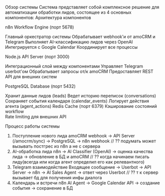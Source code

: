 Обзор системы
Система представляет собой комплексное решение для автоматизации обработки лидов, состоящее из 4 основных компонентов:
Архитектура компонентов

n8n Workflow Engine (порт 5678)

Главный оркестратор системы
Обрабатывает webhook'и от amoCRM и Telegram
Выполняет AI-классификацию лидов через OpenAI
Интегрируется с Google Calendar
Координирует все процессы


Node.js API Server (порт 3000)

Интеграционный слой между компонентами
Управляет Telegram userbot'ом
Обрабатывает запросы от/к amoCRM
Предоставляет REST API для внешних систем


PostgreSQL Database (порт 5432)

Хранит данные лидов (leads)
Ведет историю переписок (conversations)
Сохраняет события календаря (calendar_events)
Логирует действия агента (agent_actions)
Redis Cache (порт 6379)
Кэширование состояний workflow  
Rate limiting для внешних API



Процесс работы системы
1. Поступление нового лида
amoCRM webhook → API Server (/amocrm/sync) → PostgreSQL → n8n webhook   // ?? подумать может вызывать постгрес из n8n а не с сервера 
2. AI-обработка лида
n8n → AI Classifier (OpenAI) → оценка качества лида → обновление в БД и amoCRM  // ?? когда начинаем писать лиду(всегда или когда агент определил его как релевантного)
3. Telegram взаимодействие
Входящее сообщение → Userbot → API Server → n8n → AI Sales Agent → ответ через Userbot // ?? т к сервер вызывает бд для получения инфы диалога 
4. Календарь и встречи
n8n AI Agent → Google Calendar API → создание события → сохранение в БД